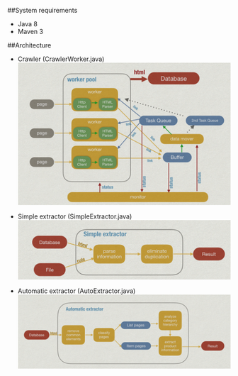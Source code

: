 ##System requirements

- Java 8 
- Maven 3


##Architecture 

- Crawler (CrawlerWorker.java)
![](https://github.com/clingsii/images/blob/master/cr1.png?raw=true)

- Simple extractor (SimpleExtractor.java)
![](https://github.com/clingsii/images/blob/master/cr2.png?raw=true)

- Automatic extractor (AutoExtractor.java)
![](https://github.com/clingsii/images/blob/master/cr3.png?raw=true)
